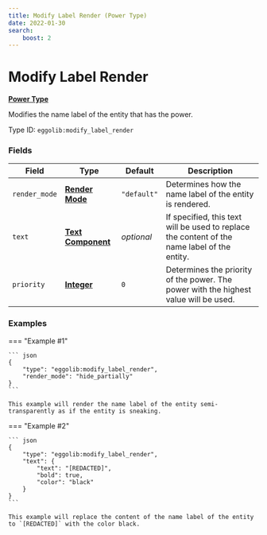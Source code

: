 ```yaml
---
title: Modify Label Render (Power Type)
date: 2022-01-30
search:
    boost: 2
---
```


#   Modify Label Render

[**Power Type**][1]

Modifies the name label of the entity that has the power.

Type ID: `eggolib:modify_label_render`


### Fields

Field | Type | Default | Description
------|------|---------|------------
`render_mode` | [**Render Mode**][2] | `"default"` | Determines how the name label of the entity is rendered.
`text` | [**Text Component**][3] | *optional* | If specified, this text will be used to replace the content of the name label of the entity.
`priority` | [**Integer**][4] | `0` | Determines the priority of the power. The power with the highest value will be used.


### Examples

=== "Example #1"

    ``` json
    {
        "type": "eggolib:modify_label_render",
        "render_mode": "hide_partially"
    }
    ```

    This example will render the name label of the entity semi-transparently as if the entity is sneaking.


=== "Example #2"

    ``` json
    {
        "type": "eggolib:modify_label_render",
        "text": {
            "text": "[REDACTED]",
            "bold": true,
            "color": "black"
        }
    }
    ```

    This example will replace the content of the name label of the entity to `[REDACTED]` with the color black.



[1]: ../power_types.md
[2]: ../data_types/render_mode.md
[3]: https://origins.readthedocs.io/en/latest/types/data_types/text_component
[4]: https://origins.readthedocs.io/en/latest/types/data_types/integer
